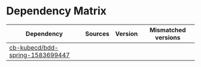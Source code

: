 # Dependency Matrix

Dependency | Sources | Version | Mismatched versions
---------- | ------- | ------- | -------------------
[cb-kubecd/bdd-spring-1583699447](https://github.com/cb-kubecd/bdd-spring-1583699447.git) |  | []() | 
